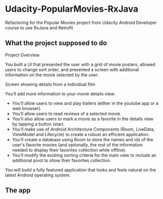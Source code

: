 # Udacity-PopularMovies-RxJava

Refactoring for the Popular Movies project from Udacity Android Developer course to use RxJava and Retrofit

## What the project supposed to do

Project Overview

You built a UI that presented the user with a grid of movie posters, allowed users to change sort order, and presented a screen with additional information on the movie selected by the user:

Screen showing details from a individual film

You’ll add more information to your movie details view:

   * You’ll allow users to view and play trailers (either in the youtube app or a web browser).
   * You’ll allow users to read reviews of a selected movie.
   * You’ll also allow users to mark a movie as a favorite in the details view by tapping a button (star).
   * You'll make use of Android Architecture Components (Room, LiveData, ViewModel and Lifecycle) to create a robust an efficient application.
   * You'll create a database using Room to store the names and ids of the user's favorite movies (and optionally, the rest of the information needed to display their favorites collection while offline).
   * You’ll modify the existing sorting criteria for the main view to include an additional pivot to show their favorites collection.

You will build a fully featured application that looks and feels natural on the latest Android operating system.

## The app
